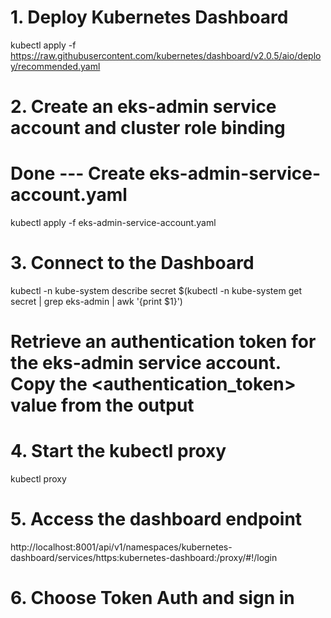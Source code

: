 # 1. Deploy Kubernetes Dashboard
kubectl apply -f https://raw.githubusercontent.com/kubernetes/dashboard/v2.0.5/aio/deploy/recommended.yaml

# 2. Create an eks-admin service account and cluster role binding
# Done --- Create eks-admin-service-account.yaml
kubectl apply -f eks-admin-service-account.yaml

# 3. Connect to the Dashboard
kubectl -n kube-system describe secret $(kubectl -n kube-system get secret | grep eks-admin | awk '{print $1}')
# Retrieve an authentication token for the eks-admin service account. Copy the <authentication_token> value from the output

# 4. Start the kubectl proxy
kubectl proxy

# 5. Access the dashboard endpoint
http://localhost:8001/api/v1/namespaces/kubernetes-dashboard/services/https:kubernetes-dashboard:/proxy/#!/login

# 6. Choose Token Auth and sign in
